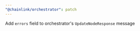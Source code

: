 ```yaml
---
"@chainlink/orchestrator": patch
---
```


Add `errors` field to orchestrator's `UpdateNodeResponse` message
